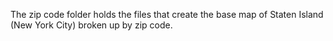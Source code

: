 The zip code folder holds the files that create the base map of Staten Island (New York City) broken up by zip code. 
